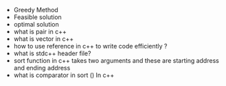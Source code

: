 - Greedy Method
- Feasible solution
- optimal solution
- what is pair in c++
- what is vector in c++
- how to use reference in c++ to write code efficiently ?
- what is stdc++ header file?
- sort function in c++ takes two arguments and these are starting address and ending address
- what is comparator in sort () In c++